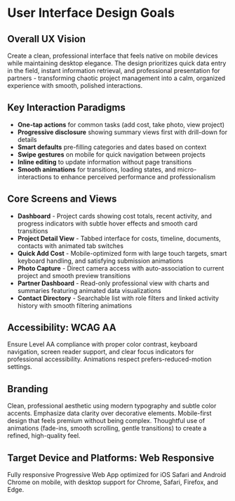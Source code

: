 # User Interface Design Goals

## Overall UX Vision
Create a clean, professional interface that feels native on mobile devices while maintaining desktop elegance. The design prioritizes quick data entry in the field, instant information retrieval, and professional presentation for partners - transforming chaotic project management into a calm, organized experience with smooth, polished interactions.

## Key Interaction Paradigms
- **One-tap actions** for common tasks (add cost, take photo, view project)
- **Progressive disclosure** showing summary views first with drill-down for details
- **Smart defaults** pre-filling categories and dates based on context
- **Swipe gestures** on mobile for quick navigation between projects
- **Inline editing** to update information without page transitions
- **Smooth animations** for transitions, loading states, and micro-interactions to enhance perceived performance and professionalism

## Core Screens and Views
- **Dashboard** - Project cards showing cost totals, recent activity, and progress indicators with subtle hover effects and smooth card transitions
- **Project Detail View** - Tabbed interface for costs, timeline, documents, contacts with animated tab switches
- **Quick Add Cost** - Mobile-optimized form with large touch targets, smart keyboard handling, and satisfying submission animations
- **Photo Capture** - Direct camera access with auto-association to current project and smooth preview transitions
- **Partner Dashboard** - Read-only professional view with charts and summaries featuring animated data visualizations
- **Contact Directory** - Searchable list with role filters and linked activity history with smooth filtering animations

## Accessibility: WCAG AA
Ensure Level AA compliance with proper color contrast, keyboard navigation, screen reader support, and clear focus indicators for professional accessibility. Animations respect prefers-reduced-motion settings.

## Branding
Clean, professional aesthetic using modern typography and subtle color accents. Emphasize data clarity over decorative elements. Mobile-first design that feels premium without being complex. Thoughtful use of animations (fade-ins, smooth scrolling, gentle transitions) to create a refined, high-quality feel.

## Target Device and Platforms: Web Responsive
Fully responsive Progressive Web App optimized for iOS Safari and Android Chrome on mobile, with desktop support for Chrome, Safari, Firefox, and Edge.
